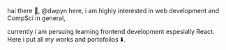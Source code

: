 hai there 👋, @dwpyn here, i am highly interested in web development and CompSci in general,

currently i am persuing learning frontend development espesially React.
Here i put all my works and portofolios ⬇️.
